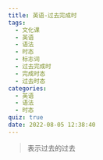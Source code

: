 ```yaml
---
title: 英语-过去完成时
tags:
  - 文化课
  - 英语
  - 语法
  - 时态
  - 标志词
  - 过去完成时
  - 完成时态
  - 过去时态
categories:
  - 英语
  - 语法
  - 时态
quiz: true
date: 2022-08-05 12:38:40
---
```

> 表示过去的过去
